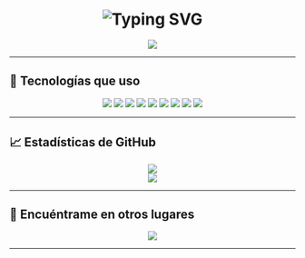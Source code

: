 <h1 align="center">
  <img src="https://readme-typing-svg.herokuapp.com?font=Fira+Code&weight=600&size=22&duration=2000&pause=1000&color=7C3AED&center=true&vCenter=true&width=400&lines=%F0%9F%91%8B+Soy+Jorge;Estudiante+de+Ingenier%C3%ADa+de+Software;SQL%7C+MongoDB%7C+MySQL;Power+BI;Arduino;Oracle" alt="Typing SVG" />
</h1>

<p align="center">
  <img src="https://img.shields.io/badge/%E2%9C%94+Actitudes-Especialista+en+Bases+de+Datos-7C3AED?style=for-the-badge&logo=databricks&logoColor=white">
</p>

---


## 🚀 Tecnologías que uso

<div align="center">

<img src="https://img.shields.io/badge/C++-00599C?style=for-the-badge&logo=cplusplus&logoColor=white" />
<img src="https://img.shields.io/badge/JavaScript-F7DF1E?style=for-the-badge&logo=javascript&logoColor=black" />
<img src="https://img.shields.io/badge/VS_Code-007ACC?style=for-the-badge&logo=visual-studio-code&logoColor=white" />
<img src="https://img.shields.io/badge/Tailwind_CSS-38B2AC?style=for-the-badge&logo=tailwind-css&logoColor=white" />
<img src="https://img.shields.io/badge/MySQL-4479A1?style=for-the-badge&logo=mysql&logoColor=white" />
<img src="https://img.shields.io/badge/SQL_Server-CC2927?style=for-the-badge&logo=microsoftsqlserver&logoColor=white" />
<img src="https://img.shields.io/badge/Oracle-F80000?style=for-the-badge&logo=oracle&logoColor=white" />
<img src="https://img.shields.io/badge/Power%20BI-F2C811?style=for-the-badge&logo=powerbi&logoColor=white" />
<img src="https://img.shields.io/badge/Arduino-00979D?style=for-the-badge&logo=arduino&logoColor=white" />

</div>

---

## 📈 Estadísticas de GitHub

<div align="center">
  <img src="https://github-readme-stats.vercel.app/api?username=Japaricio2004&show_icons=true&theme=tokyonight&border_radius=10&custom_title=Estadísticas+de+Jorge" />
  <br/>
  <img src="https://github-readme-streak-stats.herokuapp.com?user=Japaricio2004&theme=tokyonight&date_format=M%20j%5B%2C%20Y%5D&fire=F97316&sideNums=7C3AED" />
</div>

---

## 🔗 Encuéntrame en otros lugares

<div align="center">
  <a href="https://www.linkedin.com/in/jorge-luis-aparicio-alvarez-485277211/">
    <img src="https://img.shields.io/badge/LinkedIn-%230077B5?style=for-the-badge&logo=linkedin&logoColor=white" />
  </a>
</div>

---
